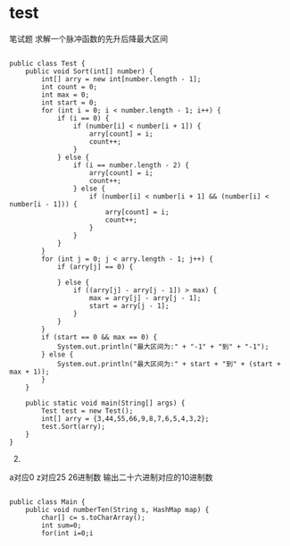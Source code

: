 # test
笔试题
求解一个脉冲函数的先升后降最大区间
<pre><code>
public class Test {
    public void Sort(int[] number) {
        int[] arry = new int[number.length - 1];
        int count = 0;
        int max = 0;
        int start = 0;
        for (int i = 0; i < number.length - 1; i++) {
            if (i == 0) {
                if (number[i] < number[i + 1]) {
                    arry[count] = i;
                    count++;
                }
            } else {
                if (i == number.length - 2) {
                    arry[count] = i;
                    count++;
                } else {
                    if (number[i] < number[i + 1] && (number[i] < number[i - 1])) {
                        arry[count] = i;
                        count++;
                    }
                }
            }
        }
        for (int j = 0; j < arry.length - 1; j++) {
            if (arry[j] == 0) {

            } else {
                if ((arry[j] - arry[j - 1]) > max) {
                    max = arry[j] - arry[j - 1];
                    start = arry[j - 1];
                }
            }
        }
        if (start == 0 && max == 0) {
            System.out.println("最大区间为:" + "-1" + "到" + "-1");
        } else {
            System.out.println("最大区间为:" + start + "到" + (start + max + 1));
        }
    }

    public static void main(String[] args) {
        Test test = new Test();
        int[] arry = {3,44,55,66,9,8,7,6,5,4,3,2};
        test.Sort(arry);
    }
}
</pre></code>
2.
a对应0 z对应25 26进制数  输出二十六进制对应的10进制数







<pre><code>
public class Main {
    public void numberTen(String s, HashMap map) {
        char[] c= s.toCharArray();
        int sum=0;
        for(int i=0;i<c.length;i++){
            sum=sum+((int)map.get(c[i]))*26;
        }
        System.out.print("相对应的10进制数是:"+sum);
    }
    public static void main(String[] args) {
        int count=0;
        HashMap m = new HashMap();
        for(int i=97;i<123;i++){
            m.put((char)i,count);
            count++;
        }
        Main main=new Main();
        Scanner scan=new Scanner(System.in);
        String test=scan.next();
        main.numberTen(test,m);
    }
}
</code></pre>
